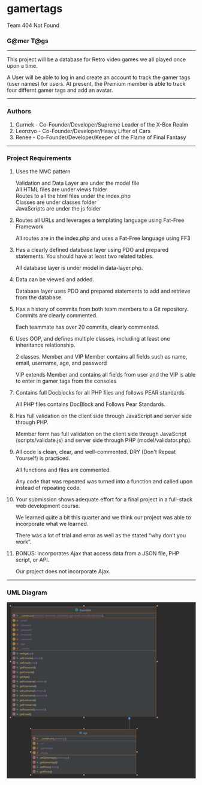 # gamertags
Team 404 Not Found
<h3>G@mer T@gs</h3>
<hr>
<p>This project will be a database for Retro video games we all played once upon a time.</p>
<p>A User will be able to log in and create an account to track the gamer tags (user names)
for users.  At present, the Premium member is able to track four differnt gamer tags and add an avatar.</p>
<hr>
<h3>Authors</h3>
<ol>
    <li>Gurnek - Co-Founder/Developer/Supreme Leader of the X-Box Realm</li>
    <li>Leonzyo - Co-Founder/Developer/Heavy Lifter of Cars</li>
    <li>Renee - Co-Founder/Developer/Keeper of the Flame of Final Fantasy</li>
</ol>
<hr>
<h3>Project Requirements</h3>
    <ol>
    <li> Uses the MVC pattern</li>
        <dl>
        <dt>Validation and Data Layer are under the model file</dt>
        <dt>All HTML files are under views folder</dt>
        <dt>Routes to all the html files under the index.php</dt>
        <dt>Classes are under classes folder</dt>
        <dt>JavaScripts are under the js folder</dt>
        </dl>
    <li> Routes all URLs and leverages a templating language using Fat-Free Framework</li>
        <dl>
        <dt>All routes are in the index.php and uses a Fat-Free language using FF3</dt>
        </dl>
    <li>Has a clearly defined database layer using PDO and prepared statements. You should have at least two related tables.</li>
        <dl>All database layer is under model in data-layer.php.</dl>
    <li>Data can be viewed and added.</li>
        <dl>Database layer uses PDO and prepared statements to add and retrieve from the database.</dl>
    <li>Has a history of commits from both team members to a Git repository. Commits are clearly commented.</li>
        <dl>Each teammate has over 20 commits, clearly commented.</dl>
    <li>Uses OOP, and defines multiple classes, including at least one inheritance relationship.</li>
        <dl>2 classes. Member and VIP Member contains all fields such as name, email, username, age, and password</dl>
        <dl>VIP extends Member and contains all fields from user and the VIP is able to enter in gamer tags from the consoles</dl>
    <li>Contains full Docblocks for all PHP files and follows PEAR standards</li>
        <dl>All PHP files contains DocBlock and Follows Pear Standards.</dl>
    <li>Has full validation on the client side through JavaScript and server side through PHP.</li>
        <dl>Member form has full validation on the client side through JavaScript (scripts/validate.js) and server side through PHP (model/validator.php).</dl>
    <li>All code is clean, clear, and well-commented. DRY (Don't Repeat Yourself) is practiced.</li>
        <dl>All functions and files are commented.</dl>
        <dl> Any code that was repeated was turned into a function and called upon instead of repeating code.</dl>
    <li>Your submission shows adequate effort for a final project in a full-stack web development course.</li>
        <dl>We learned quite a bit this quarter and we think our project was able to incorporate what we learned.</dl>
        <dl>There was a lot of trial and error as well as the stated “why don’t you work”.</dl>
    <li>BONUS: Incorporates Ajax that access data from a JSON file, PHP script, or API.</li>
        <dl>Our project does not incorporate Ajax.</dl>
</ol>
<hr>
        <h3>UML Diagram</h3>
  
<img src="img.png" alt="UML diagram">